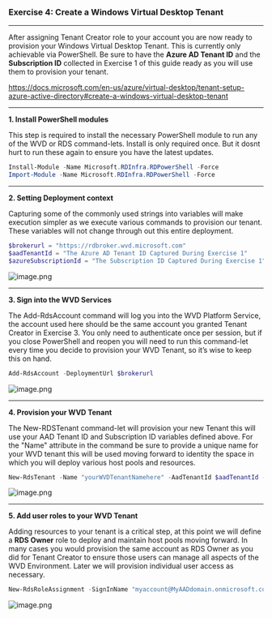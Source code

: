 ### Exercise 4: Create a Windows Virtual Desktop Tenant 
--------------------------------------------------------

After assigning Tenant Creator role to your account you are now ready to provision your Windows Virtual Desktop Tenant. This is currently only achievable via PowerShell. Be sure to have the **Azure AD Tenant ID** and the **Subscription ID** collected in Exercise 1 of this guide ready as you will use them to provision your tenant.

https://docs.microsoft.com/en-us/azure/virtual-desktop/tenant-setup-azure-active-directory#create-a-windows-virtual-desktop-tenant

---



**1. Install PowerShell modules**

   This step is required to install the necessary PowerShell module to run any of the WVD or RDS command-lets. Install is only required once. But it dosnt hurt to run these again to ensure you have the latest updates. 

```PowerShell
Install-Module -Name Microsoft.RDInfra.RDPowerShell -Force
Import-Module -Name Microsoft.RDInfra.RDPowerShell -Force
```
---

**2. Setting Deployment context**
   
   Capturing some of the commonly used strings into variables will make execution simpler as we execute various commands to provision our tenant. These variables will not change through out this entire deployment.  

```PowerShell
$brokerurl = "https://rdbroker.wvd.microsoft.com"
$aadTenantId = "The Azure AD Tenant ID Captured During Exercise 1"
$azureSubscriptionId = "The Subscription ID Captured During Exercise 1"
```
![image.png](/.attachments/image-a7620df3-808b-45ab-abd5-87ab68930475.png)

---

**3. Sign into the WVD Services**

   The Add-RdsAccount command will log you into the WVD Platform Service, the account used here should be the same account you granted Tenant Creator in Exercise 3. You only need to authenticate once per session, but if you close PowerShell and reopen you will need to run this command-let every time you decide to provision your WVD Tenant, so it’s wise to keep this on hand.


```PowerShell
Add-RdsAccount -DeploymentUrl $brokerurl
```

![image.png](/.attachments/image-dd374f42-f7c2-44f9-be9c-da4ad92433a5.png)

---

**4. Provision your WVD Tenant**

   The New-RDSTenant command-let will provision your new Tenant this will use your AAD Tenant ID and Subscription ID variables defined above. For the "Name" attribute in the command be sure to provide a unique name for your WVD tenant this will be used moving forward to identity the space in which you will deploy various host pools and resources.  

```PowerShell
New-RdsTenant -Name "yourWVDTenantNamehere" -AadTenantId $aadTenantId -AzureSubscriptionId $azureSubscriptionId
```

![image.png](/.attachments/image-b4e9ea52-2783-4024-8915-d927e1e5814a.png)

---

**5. Add user roles to your WVD Tenant**

Adding resources to your tenant is a critical step, at this point we will define a **RDS Owner** role to deploy and maintain host pools moving forward. In many cases you would provision the same account as RDS Owner as you did for Tenant Creator to ensure those users can manage all aspects of the WVD Environment. Later we will provision individual user access as necessary.

```PowerShell
New-RdsRoleAssignment -SignInName "myaccount@MyAADdomain.onmicrosoft.com" -RoleDefinitionName "RDS Owner" -TenantName "TenantNameFromAbove" -AadTenantId $aadTenantId
```

![image.png](/.attachments/image-7dc4466e-9279-44f6-b25f-24f1e5ebb646.png)

